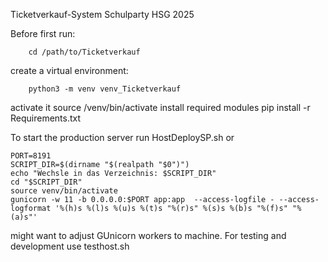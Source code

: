 Ticketverkauf-System Schulparty HSG 2025

Before first run:

		cd /path/to/Ticketverkauf
		
create a virtual environment:

		python3 -m venv venv_Ticketverkauf
activate it
		source /venv/bin/activate
install required modules
		pip install -r Requirements.txt
		
To start the production server run HostDeploySP.sh or

	PORT=8191
	SCRIPT_DIR=$(dirname "$(realpath "$0")")
	echo "Wechsle in das Verzeichnis: $SCRIPT_DIR"
	cd "$SCRIPT_DIR"
	source venv/bin/activate
	gunicorn -w 11 -b 0.0.0.0:$PORT app:app  --access-logfile - --access-logformat '%(h)s %(l)s %(u)s %(t)s "%(r)s" %(s)s %(b)s "%(f)s" "%(a)s"'

might want to adjust GUnicorn workers to machine.
For testing and development use testhost.sh 



